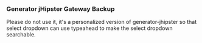 ### Generator jHipster Gateway Backup
Please do not use it, it's a personalized version of generator-jhipster so that select dropdown can use typeahead to make the select dropdown searchable.
